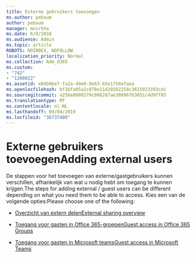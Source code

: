 ```yaml
---
title: Externe gebruikers toevoegen
ms.author: pebaum
author: pebaum
manager: mnirkhe
ms.date: 6/8/2018
ms.audience: Admin
ms.topic: article
ROBOTS: NOINDEX, NOFOLLOW
localization_priority: Normal
ms.collection: Adm_O365
ms.custom:
- "742"
- "1200022"
ms.assetid: e8db0be7-fa2a-49e0-8e63-65e1750afaaa
ms.openlocfilehash: bf16fa05a2c878e11d28582258c3615923393cdc
ms.sourcegitcommit: a256e8680379c006287ae30996763051c4d9ff85
ms.translationtype: MT
ms.contentlocale: nl-NL
ms.lasthandoff: 09/04/2019
ms.locfileid: "36737400"
---
```

# <a name="adding-external-users"></a><span data-ttu-id="b2e24-102">Externe gebruikers toevoegen</span><span class="sxs-lookup"><span data-stu-id="b2e24-102">Adding external users</span></span>

<span data-ttu-id="b2e24-103">De stappen voor het toevoegen van externe/gastgebruikers kunnen verschillen, afhankelijk van wat u nodig hebt om toegang te kunnen krijgen.</span><span class="sxs-lookup"><span data-stu-id="b2e24-103">The steps for adding external / guest users can be different depending on what you need them to be able to access.</span></span> <span data-ttu-id="b2e24-104">Kies een van de volgende opties:</span><span class="sxs-lookup"><span data-stu-id="b2e24-104">Please choose one of the following:</span></span>
  
- [<span data-ttu-id="b2e24-105">Overzicht van extern delen</span><span class="sxs-lookup"><span data-stu-id="b2e24-105">External sharing overview</span></span>](https://docs.microsoft.com/sharepoint/external-sharing-overview)

- [<span data-ttu-id="b2e24-106">Toegang voor gasten in Office 365-groepen</span><span class="sxs-lookup"><span data-stu-id="b2e24-106">Guest access in Office 365 Groups</span></span>](https://support.office.com/en-gb/article/guest-access-in-office-365-groups-bfc7a840-868f-4fd6-a390-f347bf51aff6)

- [<span data-ttu-id="b2e24-107">Toegang voor gasten in Microsoft teams</span><span class="sxs-lookup"><span data-stu-id="b2e24-107">Guest access in Microsoft Teams</span></span>](https://docs.microsoft.com/microsoftteams/guest-access-checklist)
